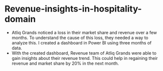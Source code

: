 # Revenue-insights-in-hospitality-domain
- Atliq Grands noticed a loss in their market share and revenue over a few months. To understand the cause of 
this loss, they needed a way to analyze this. I created a dashboard in Power BI using three months of data. 
- With the created dashboard, Revenue team of Atliq Grands were able to gain insights about their revenue 
 trend. This could help in regaining their revenue and market share by 20% in the next month.
